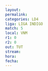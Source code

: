 ```yaml
---
layout: 
permalink: 
categories: LD4
liga: LIGA INDIGO
match: 5
local: VNM
r1: 0
r2: 0
out: TUT
stream: 
hora: 
fecha:
---
```


